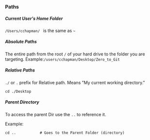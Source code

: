 ### Paths

##### Current User's Home Folder
```/Users/cchapman/ ``` is the same as ```~```

##### Absolute Paths
The entire path from the root ```/``` of your hard drive to the folder you are targeting. 
Example:```/users/cchapman/Desktop/Zero_to_Git```

##### Relative Paths
```./``` or ```.``` prefix for Relative path. Means "My current working directory."
```shell
cd ./Desktop
```

##### Parent Directory
To access the parent Dir use the ```..``` to reference it.

Example:

```shell 
cd ..			# Goes to the Parent Folder (directory)
```
